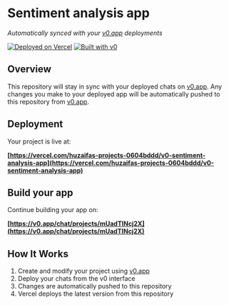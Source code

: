 # Sentiment analysis app

*Automatically synced with your [v0.app](https://v0.app) deployments*

[![Deployed on Vercel](https://img.shields.io/badge/Deployed%20on-Vercel-black?style=for-the-badge&logo=vercel)](https://vercel.com/huzaifas-projects-0604bddd/v0-sentiment-analysis-app)
[![Built with v0](https://img.shields.io/badge/Built%20with-v0.app-black?style=for-the-badge)](https://v0.app/chat/projects/mUadTINcj2X)

## Overview

This repository will stay in sync with your deployed chats on [v0.app](https://v0.app).
Any changes you make to your deployed app will be automatically pushed to this repository from [v0.app](https://v0.app).

## Deployment

Your project is live at:

**[https://vercel.com/huzaifas-projects-0604bddd/v0-sentiment-analysis-app](https://vercel.com/huzaifas-projects-0604bddd/v0-sentiment-analysis-app)**

## Build your app

Continue building your app on:

**[https://v0.app/chat/projects/mUadTINcj2X](https://v0.app/chat/projects/mUadTINcj2X)**

## How It Works

1. Create and modify your project using [v0.app](https://v0.app)
2. Deploy your chats from the v0 interface
3. Changes are automatically pushed to this repository
4. Vercel deploys the latest version from this repository
